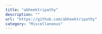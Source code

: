 ```yaml
---
title: "abheektripathy"
description: ""
url: "https://github.com/abheektripathy"
category: "Miscellaneous"
---
```

